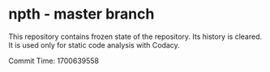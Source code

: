 # npth - master branch

This repository contains frozen state of the repository.
Its history is cleared. It is used only for static code
analysis with Codacy.

Commit Time: 1700639558